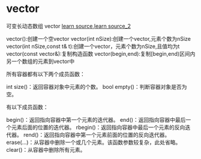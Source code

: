
# vector

可变长动态数组 vector [learn source](http://c.biancheng.net/cplus/80/),[learn source_2](http://www.cplusplus.com/reference/vector/vector/)


vector():创建一个空vector
vector(int nSize):创建一个vector,元素个数为nSize
vector(int nSize,const t& t):创建一个vector，元素个数为nSize,且值均为t
vector(const vector&):复制构造函数
vector(begin,end):复制[begin,end)区间内另一个数组的元素到vector中

所有容器都有以下两个成员函数：

int size()：返回容器对象中元素的个数。
bool empty()：判断容器对象是否为空。


有以下成员函数：

begin()：返回指向容器中第一个元素的迭代器。
end()：返回指向容器中最后一个元素后面的位置的迭代器。
rbegin()：返回指向容器中最后一个元素的反向迭代器。
rend()：返回指向容器中第一个元素前面的位置的反向迭代器。
erase(...)：从容器中删除一个或几个元素。该函数参数较复杂，此处省略。
clear()：从容器中删除所有元素。


